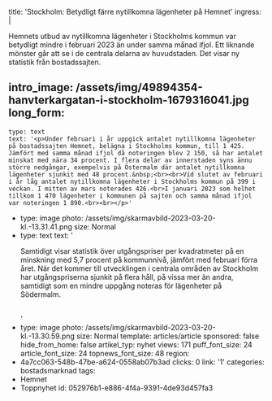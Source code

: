 title: 'Stockholm: Betydligt färre nytillkomna lägenheter på Hemnet'
ingress: |
  <p>Hemnets utbud av nytillkomna lägenheter i Stockholms kommun var betydligt mindre i februari 2023 än under samma månad ifjol. Ett liknande mönster går att se i de centrala delarna av huvudstaden. Det visar ny statistik från bostadssajten.
  </p>
  
intro_image: /assets/img/49894354-hanvterkargatan-i-stockholm-1679316041.jpg
long_form:
  -
    type: text
    text: '<p>Under februari i år uppgick antalet nytillkomna lägenheter på bostadssajten Hemnet, belägna i Stockholms kommun, till 1 425. Jämfört med samma månad ifjol då noteringen blev 2 150, så har antalet minskat med nära 34 procent. I flera delar av innerstaden syns ännu större nedgångar, exempelvis på Östermalm där antalet nytillkomna lägenheter sjunkit med 48 procent.&nbsp;<br><br>Vid slutet av februari i år låg antalet nytillkomna lägenheter i Stockholms kommun på 399 i veckan. I mitten av mars noterades 426.<br>I januari 2023 som helhet tillkom 1 470 lägenheter i kommunen på sajten och samma månad ifjol var noteringen 1 890.<br><br></p>'
  -
    type: image
    photo: /assets/img/skarmavbild-2023-03-20-kl.-13.31.41.png
    size: Normal
  -
    type: text
    text: '<p>Samtidigt visar statistik över utgångspriser per kvadratmeter på en minskning med 5,7 procent på kommunnivå, jämfört med februari förra året. När det kommer till utvecklingen i centrala områden av Stockholm har utgångspriserna sjunkit på flera håll, på vissa mer än andra, samtidigt som en mindre uppgång noteras för lägenheter på Södermalm.&nbsp;&nbsp;<br><br></p>'
  -
    type: image
    photo: /assets/img/skarmavbild-2023-03-20-kl.-13.30.59.png
    size: Normal
template: articles/article
sponsored: false
hide_from_home: false
artikel_typ: nyhet
views: 171
puff_font_size: 24
article_font_size: 24
topnews_font_size: 48
region:
  - 4a7cc063-548b-47be-a624-0558ab07b3ad
clicks: 0
link: '1'
categories: bostadsmarknad
tags:
  - Hemnet
  - Toppnyhet
id: 052976b1-e886-4f4a-9391-4de93d457fa3
